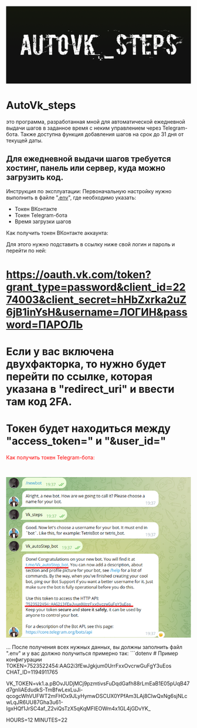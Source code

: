 <div align="center">
  <br />
  <p>
    <img src="https://github.com/SCOH-dev/AUTOVK_STEPS/blob/main/assets/AutoVk_steps.png" width="720" alt="AutoVK_Steps"/>
  </p>
</div>

# AutoVk_steps
это программа, разработанная мной для автоматической ежедневной выдачи шагов в заданное время с неким управлением через Telegram-бота. Также доступна функция добавления шагов на срок до 31 дня от текущей даты.

## Для ежедневной выдачи шагов требуется хостинг, панель или сервер, куда можно загрузить код.

Инструкция по эксплуатации:
Первоначальную настройку нужно выполнить в файле "[.env](https://github.com/SCOH-dev/AUTOVK_STEPS/blob/main/.env)", где необходимо указать:

- Токен ВКонтакте
- Токен Telegram-бота
- Время загрузки шагов


Как получить токен ВКонтакте аккаунта:

Для этого нужно подставить в ссылку ниже свой логин и пароль и перейти по ней:
# https://oauth.vk.com/token?grant_type=password&client_id=2274003&client_secret=hHbZxrka2uZ6jB1inYsH&username=ЛОГИН&password=ПАРОЛЬ
# Если у вас включена двухфакторка, то нужно будет перейти по ссылке, которая указана в "redirect_uri" и ввести там код 2FA.
# Токен будет находиться между "access_token=" и "&user_id="

<font color="red">Как получить токен Telegram-бота:</font>

<div align="center">
  <br />
  <p>
    <img src="https://github.com/SCOH-dev/AUTOVK_STEPS/blob/main/assets/Create_TG_BOT.png" width="512" alt="Tg_create"/>
  </p>
</div>
...
После получения всех нужных данных, вы должны заполнить файл ".env" и у вас должно получиться примерно так:
```dotenv
# Пример конфигурации
TOKEN=7523522454:AAG2i3fEwJgkjum0UrrFxxOvcrwGuFgY3uEos
CHAT_ID=1194911765

VK_TOKEN=vk1.a.pBOvJUDjMCj9pzmtivsFuDqdGafh88rLmEaB1E05pUqB47d7gnIiAEdudkS-TmBfwLexLuJi-qcogcWhVUFWT2mFHOx9JLyHymwDSCUX0YPfAm3LAj8CIwQxNg6sjNLcwLqJR6UU87Gha3u61-IgxHQf1JrSC4af_Z2viQsTzX5qKqMFIEOWm4x1GL4jGDvYK_

HOURS=12
MINUTES=22
```